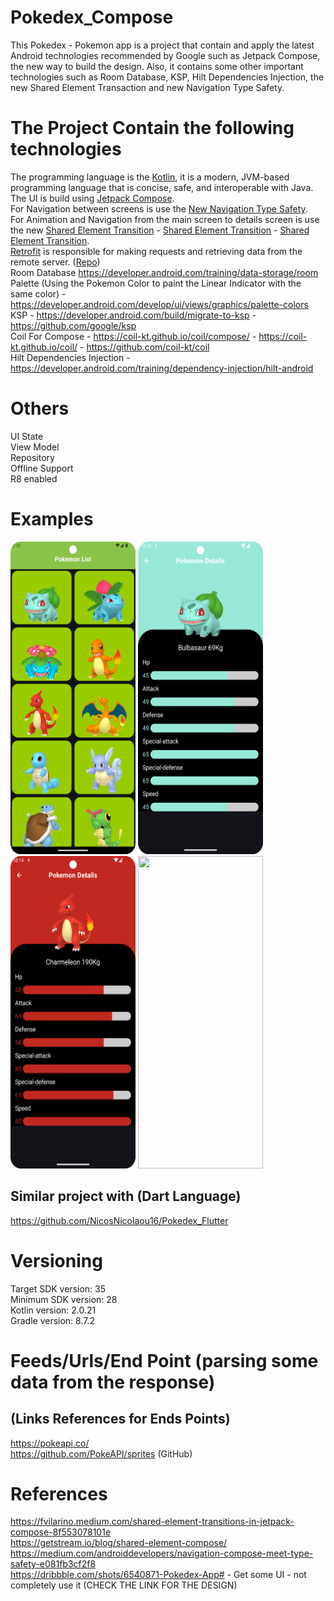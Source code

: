 # Pokedex_Compose
This Pokedex - Pokemon app is a project that contain and apply the latest Android technologies recommended by Google such as Jetpack Compose, the new way to build the design.
Also, it contains some other important technologies such as Room Database, KSP, Hilt Dependencies Injection, the new Shared Element Transaction and new Navigation Type Safety.

# The Project Contain the following technologies
The programming language is the [Kotlin](https://kotlinlang.org/docs/getting-started.html), it is a modern, JVM-based programming language that is concise, safe, and interoperable with Java. <br />
The UI is build using [Jetpack Compose](https://developer.android.com/develop/ui/compose). <br />
For Navigation between screens is use the [New Navigation Type Safety](https://medium.com/androiddevelopers/navigation-compose-meet-type-safety-e081fb3cf2f8). <br />
For Animation and Navigation from the main screen to details screen is use the new [Shared Element Transition](https://developer.android.com/develop/ui/compose/animation/shared-elements) - [Shared Element Transition](https://fvilarino.medium.com/shared-element-transitions-in-jetpack-compose-8f553078101e) - [Shared Element Transition](https://getstream.io/blog/shared-element-compose/).  <br />
[Retrofit](https://square.github.io/retrofit/) is responsible for making requests and retrieving data from the remote server. ([Repo](https://github.com/square/retrofit)) <br />
Room Database https://developer.android.com/training/data-storage/room <br />
Palette (Using the Pokemon Color to paint the Linear Indicator with the same color) - https://developer.android.com/develop/ui/views/graphics/palette-colors <br />
KSP - https://developer.android.com/build/migrate-to-ksp - https://github.com/google/ksp <br />
Coil For Compose - https://coil-kt.github.io/coil/compose/ - https://coil-kt.github.io/coil/ - https://github.com/coil-kt/coil <br />
Hilt Dependencies Injection - https://developer.android.com/training/dependency-injection/hilt-android <br />

# Others
UI State <br />
View Model <br />
Repository <br />
Offline Support <br />
R8 enabled <br />

# Examples
<p align="left">
  <a title="simulator_image"><img src="examples/Screenshot_20240511_012335.png" height="500" width="200"></a>
  <a title="simulator_image"><img src="examples/Screenshot_20240816_221338.png" height="500" width="200"></a>
  <a title="simulator_image"><img src="examples/Screenshot_20240816_221449.png" height="500" width="200"></a>
  <a title="simulator_image"><img src="examples/example_gif1.gif" height="500" width="200"></a>
</p>

## Similar project with (Dart Language)

https://github.com/NicosNicolaou16/Pokedex_Flutter <br />

# Versioning
Target SDK version: 35 <br />
Minimum SDK version: 28 <br />
Kotlin version: 2.0.21 <br />
Gradle version: 8.7.2 <br />

# Feeds/Urls/End Point (parsing some data from the response)
## (Links References for Ends Points)
https://pokeapi.co/ <br />
https://github.com/PokeAPI/sprites (GitHub) <br />

# References
https://fvilarino.medium.com/shared-element-transitions-in-jetpack-compose-8f553078101e <br />
https://getstream.io/blog/shared-element-compose/  <br />
https://medium.com/androiddevelopers/navigation-compose-meet-type-safety-e081fb3cf2f8  <br />
https://dribbble.com/shots/6540871-Pokedex-App# - Get some UI - not completely use it (CHECK THE LINK FOR THE DESIGN)  <br />
